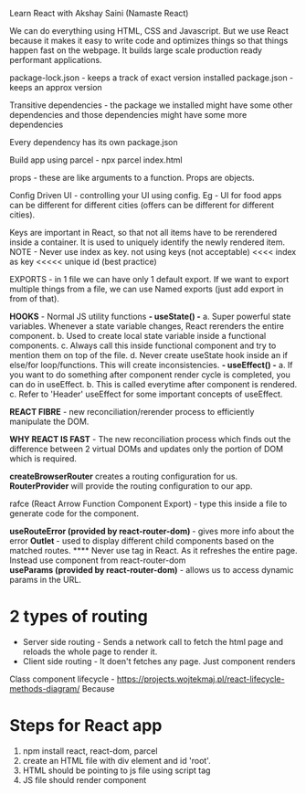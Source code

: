 Learn React with Akshay Saini (Namaste React)

We can do everything using HTML, CSS and Javascript. But we use React because it makes it easy to write code and optimizes things so that things happen fast on the webpage. It builds large scale production ready performant applications.

package-lock.json - keeps a track of exact version installed
package.json - keeps an approx version

Transitive dependencies - the package we installed might have some other dependencies and those dependencies might have some more dependencies

Every dependency has its own package.json

Build app using parcel - npx parcel index.html

props - these are like arguments to a function. Props are objects.

Config Driven UI - controlling your UI using config. Eg - UI for food apps can be different for different cities (offers can be different for different cities).

Keys are important in React, so that not all items have to be rerendered inside a container. It is used to uniquely identify the newly rendered item.
NOTE - Never use index as key.
not using keys (not acceptable) <<<< index as key <<<<< unique id (best practice)

EXPORTS - in 1 file we can have only 1 default export. If we want to export multiple things from a file, we can use Named exports (just add export in from of that).

<b>HOOKS</b> - Normal JS utility functions
 <b>- useState() -</b> 
     a. Super powerful state variables. Whenever a state variable changes, React rerenders the entire component.
     b. Used to create local state variable inside a functional components.
     c. Always call this inside functional component and try to mention them on top of the file.
     d. Never create useState hook inside an if else/for loop/functions. This will create inconsistencies.
 <b>- useEffect() -</b>
     a. If you want to do something after component render cycle is completed, you can do in useEffect.
     b. This is called everytime after component is rendered.
     c. Refer to 'Header' useEffect for some important concepts of useEffect.

<b>REACT FIBRE</b> - new reconciliation/rerender process to efficiently manipulate the DOM.

 <b>WHY REACT IS FAST</b> - The new reconciliation process which finds out the difference between 2 virtual DOMs and updates only the portion of DOM which is required.

 <b>createBrowserRouter</b> creates a routing configuration for us.
 <b>RouterProvider</b> will provide the routing configuration to our app.

 rafce (React Arrow Function Component Export) - type this inside a file to generate code for the component.

 <b>useRouteError (provided by react-router-dom) </b>- gives more info about the error
 <b>Outlet </b>- used to display different child components based on the matched routes.
 **** Never use <a> tag in React. As it refreshes the entire page. 
 Instead use <Link> component from react-router-dom  
 <b>useParams (provided by react-router-dom)</b> - allows us to access dynamic params in the URL. 

 # 2 types of routing
 - Server side routing - Sends a network call to fetch the html page and reloads the whole page to render it. 
 - Client side routing - It doen't fetches any page. Just component renders

 Class component lifecycle - https://projects.wojtekmaj.pl/react-lifecycle-methods-diagram/
 Because 

# Steps for React app
1. npm install react, react-dom, parcel
2. create an HTML file with div element and id 'root'.
3. HTML should be pointing to js file using script tag
4. JS file should render component
